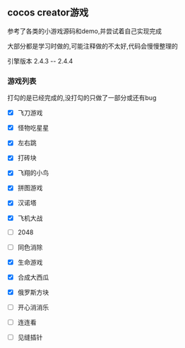 ## cocos creator游戏

参考了各类的小游戏源码和demo,并尝试着自己实现完成

大部分都是学习时做的,可能注释做的不太好,代码会慢慢整理的

引擎版本 2.4.3 -- 2.4.4

### 游戏列表

打勾的是已经完成的,没打勾的只做了一部分或还有bug

- [x] 飞刀游戏
- [x] 怪物吃星星
- [x] 左右跳
- [x] 打砖块
- [x] 飞翔的小鸟
- [x] 拼图游戏
- [x] 汉诺塔
- [x] 飞机大战
- [ ] 2048
- [ ] 同色消除
- [x] 生命游戏
- [x] 合成大西瓜
- [x] 俄罗斯方块
- [ ] 开心消消乐
- [ ] 连连看
- [ ] 见缝插针

